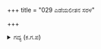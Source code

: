 +++
title = "029 ಎಡೆಯಲೀತನ ಸರಳ"

+++

<details><summary>ಗದ್ಯ (ಕ.ಗ.ಪ) </summary>

29. ಅರ್ಜುನನು ಮಧ್ಯದಲ್ಲೇ ಕರ್ಣನ ಬಾಣಗಳನ್ನೆಲ್ಲಾ ಕತ್ತರಿಸಿ ಹಾಕಿ ತಕ್ಷಣವೇ ಬಾಣಗಳನ್ನು ಮತ್ತೆ ಮತ್ತೆ ಪ್ರಯೋಗಿಸಿದನು. ವೀರ ಅರ್ಜುನನು ತನ್ನ ರೋಷದ ಗಾಳಿಯ ಸಹಾಯದಿಂದ ಎರಡು ಪಟ್ಟು ಹೆಚ್ಚು ಮಾಡುವ ಕೋಪದ ಬೆಂಕಿಯಿಂದ ಶತ್ರುಗಳೆಂಬ ಹುಲ್ಲುಗಾವಲನ್ನು ಸುಡದೇ ಬಿಡುತ್ತಾನೆಯೇ?
</details>
